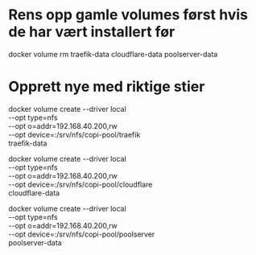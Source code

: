 # Rens opp gamle volumes først hvis de har vært installert før
docker volume rm traefik-data cloudflare-data poolserver-data

# Opprett nye med riktige stier
docker volume create --driver local \
  --opt type=nfs \
  --opt o=addr=192.168.40.200,rw \
  --opt device=:/srv/nfs/copi-pool/traefik \
  traefik-data

docker volume create --driver local \
  --opt type=nfs \
  --opt o=addr=192.168.40.200,rw \
  --opt device=:/srv/nfs/copi-pool/cloudflare \
  cloudflare-data

docker volume create --driver local \
  --opt type=nfs \
  --opt o=addr=192.168.40.200,rw \
  --opt device=:/srv/nfs/copi-pool/poolserver \
  poolserver-data
